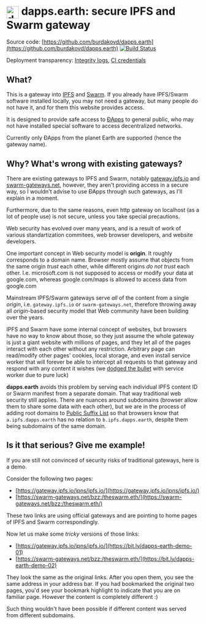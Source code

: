 # <img src="https://dapps.earth/icon300.png" alt="drawing" width="32" valign="middle"/> dapps.earth: secure IPFS and Swarm gateway

Source code: [https://github.com/burdakovd/dapps.earth](https://github.com/burdakovd/dapps.earth) [![Build Status](https://api.travis-ci.com/burdakovd/dapps.earth.svg?branch=master)](https://travis-ci.com/burdakovd/dapps.earth)

Deployment transparency: [Integrity logs](https://dapps.earth/integrity/), [CI credentials](https://dapps.earth/travis-credentials/)

## What?

This is a gateway into [IPFS](https://ipfs.io/) and [Swarm](https://swarm-guide.readthedocs.io/en/latest/introduction.html). If you already have IPFS/Swarm software installed locally, you may not need a gateway, but many people do not have it, and for them this website provides access.

It is designed to provide safe access to [ÐApps](https://github.com/ethereum/wiki/wiki/Decentralized-apps-(dapps)) to general public, who may not have installed special software to access decentralized networks.

Currently only ÐApps from the planet Earth are supported (hence the gateway name).

## Why? What's wrong with existing gateways?

There are existing gateways to IPFS and Swarm, notably [gateway.ipfs.io](https://gateway.ipfs.io/) and [swarm-gateways.net](https://swarm-gateways.net/), however, they aren't providing access in a secure way, so I wouldn't advise to use ÐApps through such gateways, as I'll explain in a moment.

Furthermore, due to the same reasons, even http gateway on localhost (as a lot of people use) is not secure, unless you take special precautions.

Web security has evolved over many years, and is a result of work of various standartization commitees, web browser developers, and website developers.

One important concept in Web security model is **origin**. It roughly corresponds to a domain name. Browser mostly assume that objects from the same origin _trust_ each other, while different origins _do not trust_ each other. I.e. microsoft.com is not supposed to access or modify your data at google.com, whereas google.com/maps is allowed to access data from google.com

Mainstream IPFS/Swarm gateways serve _all_ of the content from a single _origin_, i.e. `gateway.ipfs.io` or `swarm-gateways.net`, therefore throwing away all _origin_-based security model that Web community have been building over the years.

IPFS and Swarm have some internal concept of websites, but browsers have no way to know about those, so they just assume the whole gateway is just a giant website with millions of pages, and they let all of the pages interact with each other without any restriction. Arbitrary page can read/modify other pages' cookies, local storage, and even install service worker that will forever be able to intercept all requests to that gateway and respond with any content it wishes (we [dodged the bullet](https://github.com/ipfs/go-ipfs/issues/4025) with service worker due to pure luck)

**dapps.earth** avoids this problem by serving each individual IPFS content ID or Swarm manifest from a separate domain. That way traditional web security still applies. There are nuances around subdomains (browser allow them to share some data with each other), but we are in the process of adding root domains to [Public Suffix List](https://en.wikipedia.org/wiki/Public_Suffix_List) so that browsers know that `a.ipfs.dapps.earth` has no relation to `b.ipfs.dapps.earth`, despite them being subdomains of the same domain.

## Is it that serious? Give me example!

If you are still not convinced of security risks of traditional gateways, here is a demo.

Consider the following two pages:
 - [https://gateway.ipfs.io/ipns/ipfs.io/](https://gateway.ipfs.io/ipns/ipfs.io/)
 - [https://swarm-gateways.net/bzz:/theswarm.eth/](https://swarm-gateways.net/bzz:/theswarm.eth/)

These two links are using official gateways and are pointing to home pages of IPFS and Swarm correspondingly.

Now let us make some _tricky_ versions of those links:
 - [https://gateway.ipfs.io/ipns/ipfs.io/](https://bit.ly/dapps-earth-demo-01)
 - [https://swarm-gateways.net/bzz:/theswarm.eth/](https://bit.ly/dapps-earth-demo-02)

They look the same as the original links. After you open them, you see the same address in your address bar. If you had bookmarked the original two pages, you'd see your bookmark highlight to indicate that you are on familiar page. However the content is completely different :)

Such thing wouldn't have been possible if different content was served from different subdomains.

